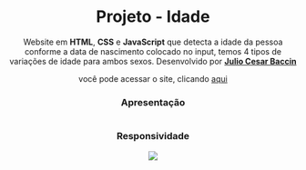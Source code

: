 <h1 align="center"> 
Projeto - Idade
</h1>
 
 <p align="center">
 Website em <strong>HTML</strong>, <strong>CSS</strong> e <strong>JavaScript</strong> que detecta a idade da pessoa conforme a data de nascimento colocado no input, temos 4 tipos de variações de idade para ambos sexos. Desenvolvido por <a target="_blank" rel="external" href="https://github.com/juliobaccin/"><strong>Julio Cesar Baccin</strong></a>
 </p>

<p align="center">
 você pode acessar o site, clicando <a href="https://juliobaccin.github.io/Projeto-Detector-Idade/">aqui</a>
</p>

<div align="center">
<h3> 
 Apresentação
</h3>
<img src="">

 
 <h3>
  Responsividade
 </h3> 
<img src="f">
</div>
 
